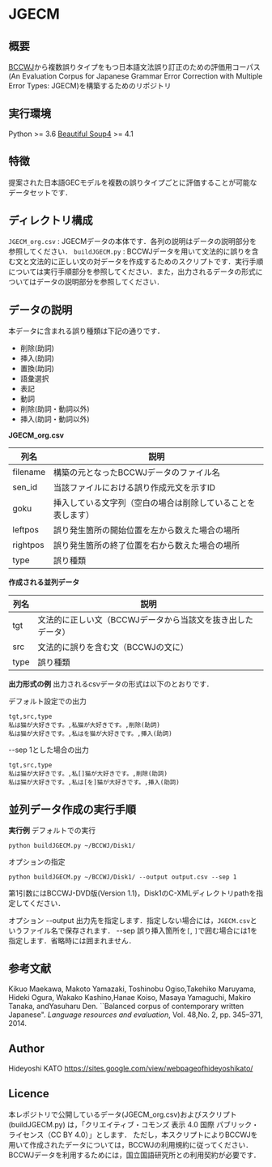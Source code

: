 # JGECM
## 概要

[BCCWJ](https://pj.ninjal.ac.jp/corpus_center/bccwj/)から複数誤りタイプをもつ日本語文法誤り訂正のための評価用コーパス(An Evaluation Corpus for Japanese Grammar Error Correction with Multiple Error Types: JGECM)を構築するためのリポジトリ


## 実行環境

Python >= 3.6
[Beautiful Soup4](https://www.crummy.com/software/BeautifulSoup/bs4/doc/) >= 4.1



## 特徴

提案された日本語GECモデルを複数の誤りタイプごとに評価することが可能なデータセットです．


## ディレクトリ構成

`JGECM_org.csv` : JGECMデータの本体です．各列の説明はデータの説明部分を参照してください．
`buildJGECM.py` : BCCWJデータを用いて文法的に誤りを含む文と文法的に正しい文の対データを作成するためのスクリプトです．実行手順については実行手順部分を参照してください．また，出力されるデータの形式についてはデータの説明部分を参照してください．


## データの説明

本データに含まれる誤り種類は下記の通りです．

- 削除(助詞)
- 挿入(助詞)
- 置換(助詞)
- 語彙選択
- 表記
- 動詞
- 削除(助詞・動詞以外)
- 挿入(助詞・動詞以外)

**JGECM_org.csv**

| 列名       | 説明                             |
| -------- | ------------------------------ |
| filename | 構築の元となったBCCWJデータのファイル名         |
| sen_id   | 当該ファイルにおける誤り作成元文を示すID          |
| goku     | 挿入している文字列（空白の場合は削除していることを表します） |
| leftpos  | 誤り発生箇所の開始位置を左から数えた場合の場所        |
| rightpos | 誤り発生箇所の終了位置を右から数えた場合の場所        |
| type     | 誤り種類                           |

**作成****される****並列データ**

| 列名   | 説明                               |
| ---- | -------------------------------- |
| tgt  | 文法的に正しい文（BCCWJデータから当該文を抜き出したデータ） |
| src  | 文法的に誤りを含む文（BCCWJの文に）             |
| type | 誤り種類                             |

**出力形式の例**
出力されるcsvデータの形式は以下のとおりです．

デフォルト設定での出力

    tgt,src,type
    私は猫が大好きです。,私猫が大好きです。,削除(助詞)
    私は猫が大好きです。,私はを猫が大好きです。,挿入(助詞)

--sep 1とした場合の出力

    tgt,src,type
    私は猫が大好きです。,私[]猫が大好きです。,削除(助詞)
    私は猫が大好きです。,私は[を]猫が大好きです。,挿入(助詞)



## 並列データ作成の実行手順

**実行例**
デフォルトでの実行

    python buildJGECM.py ~/BCCWJ/Disk1/

オプションの指定

    python buildJGECM.py ~/BCCWJ/Disk1/ --output output.csv --sep 1

第1引数にはBCCWJ-DVD版(Version 1.1)，Disk1のC-XMLディレクトリpathを指定してください．

オプション
--output 出力先を指定します．指定しない場合には，`JGECM.csv`というファイル名で保存されます．
--sep 誤り挿入箇所を`[`, `]`で囲む場合には1を指定します．省略時には囲まれません．


## 参考文献

Kikuo Maekawa, Makoto Yamazaki, Toshinobu Ogiso,Takehiko Maruyama, Hideki Ogura, Wakako Kashino,Hanae Koiso, Masaya Yamaguchi, Makiro Tanaka, andYasuharu Den. ``Balanced corpus of contemporary written Japanese". *Language resources and evaluation*, Vol. 48,No. 2, pp. 345–371, 2014.


## Author

Hideyoshi KATO
https://sites.google.com/view/webpageofhideyoshikato/

## Licence

本レポジトリで公開しているデータ(JGECM_org.csv)およびスクリプト(buildJGECM.py)
は，「クリエイティブ・コモンズ 表示 4.0 国際 パブリック・ライセンス（CC BY 4.0）」とします．
ただし，本スクリプトによりBCCWJを用いて作成されたデータについては，BCCWJの利用規約に従ってください．BCCWJデータを利用するためには，国立国語研究所との利用契約が必要です．

